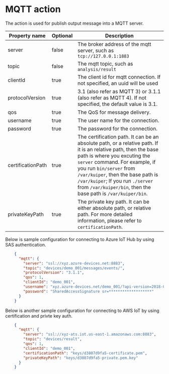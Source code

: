 # MQTT action

The action is used for publish output message into a MQTT server. 

| Property name     | Optional | Description                                                  |
| ----------------- | -------- | ------------------------------------------------------------ |
| server            | false    | The broker address of the mqtt server, such as ``tcp://127.0.0.1:1883`` |
| topic             | false    | The mqtt topic, such as ``analysis/result``                  |
| clientId          | true     | The client id for mqtt connection. If not specified, an uuid will be used |
| protocolVersion   | true     | 3.1 (also refer as MQTT 3) or 3.1.1 (also refer as MQTT 4).  If not specified, the default value is 3.1. |
| qos               | true     | The QoS for message delivery.                                |
| username          | true     | The user name for the connection.                            |
| password          | true     | The password for the connection.                             |
| certificationPath | true     | The certification path. It can be an absolute path, or a relative path. If it is an relative path, then the base path is where you excuting the ``server`` command. For example, if you run ``bin/server`` from ``/var/kuiper``, then the base path is ``/var/kuiper``; If you run ``./server`` from ``/var/kuiper/bin``, then the base path is ``/var/kuiper/bin``. |
| privateKeyPath    | true     | The private key path. It can be either absolute path, or relative path. For more detailed information, please refer to ``certificationPath``. |

Below is sample configuration for connecting to Azure IoT Hub by using SAS authentication.
```json
    {
      "mqtt": {
        "server": "ssl://xyz.azure-devices.net:8883",
        "topic": "devices/demo_001/messages/events/",
        "protocolVersion": "3.1.1",
        "qos": 1,
        "clientId": "demo_001",
        "username": "xyz.azure-devices.net/demo_001/?api-version=2018-06-30",
        "password": "SharedAccessSignature sr=*******************"
      }
    }
```

Below is another sample configuration for connecting to AWS IoT by using certification and privte key auth.

```json
    {
      "mqtt": {
        "server": "ssl://xyz-ats.iot.us-east-1.amazonaws.com:8883",
        "topic": "devices/result",
        "qos": 1,
        "clientId": "demo_001",
        "certificationPath": "keys/d3807d9fa5-certificate.pem",
        "privateKeyPath": "keys/d3807d9fa5-private.pem.key"
      }
    }
```

